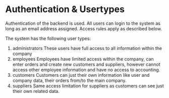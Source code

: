 # Authentication & Usertypes
Authentication of the backend is used. All users can login to the system as long as an email address assigned. Access rules apply as described below.

The system has the following user types:
1. administrators
	These users have full access to all information within the company
2. employees
	Employees have limited access within the company, can enter orders and create new customers and suppliers, however cannot access other employee information and have no access to accounting.
3. customers
	Customers can just their own information like user and company data, their orders from/to the main company.
4. suppliers
	Same access limitation for suppliers as customers can see just their own related data.